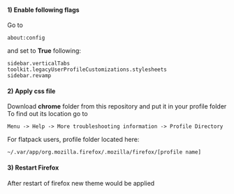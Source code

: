 #### 1) Enable following flags
Go to
```
about:config
```
and set to **True** following:
```
sidebar.verticalTabs
toolkit.legacyUserProfileCustomizations.stylesheets
sidebar.revamp
```
#### 2) Apply css file
Download **chrome** folder from this repository and put it in your profile folder <br/> 
To find out its location go to 
```
Menu -> Help -> More troubleshooting information -> Profile Directory
```
For flatpack users, profile folder located here:
```
~/.var/app/org.mozilla.firefox/.mozilla/firefox/[profile name]
```
#### 3) Restart Firefox
After restart of firefox new theme would be applied

